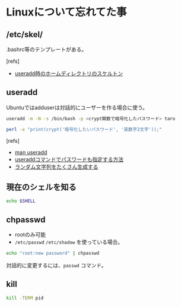 # Linuxについて忘れてた事

## /etc/skel/

.bashrc等のテンプレートがある。

[refs]

- [useradd時のホームディレクトリのスケルトン](https://install-memo.hatenadiary.org/entry/20091006/1254837600)

## useradd

Ubuntuではadduserは対話的にユーザーを作る場合に使う。

```bash
useradd -m -N -s /bin/bash -p <crypt関数で暗号化したパスワード> taro
```

```bash
perl -e "print(crypt('暗号化したいパスワード', '英数字2文字'));"
```

[refs]

- [man useradd](https://linuxjm.osdn.jp/html/shadow/man8/useradd.8.html)
- [useraddコマンドでパスワードも指定する方法](https://www.steponboard.net/linux/756/)
- [ランダム文字列をたくさん生成する](https://qiita.com/Vit-Symty/items/5be5326c9db9de755184)

## 現在のシェルを知る

```sh
echo $SHELL
```

## chpasswd

- rootのみ可能
- `/etc/passwd` `/etc/shadow` を使っている場合。

```bash
echo "root:new password" | chpasswd
```

対話的に変更するには、`passwd` コマンド。

## kill

```bash
kill -TERM pid
```

